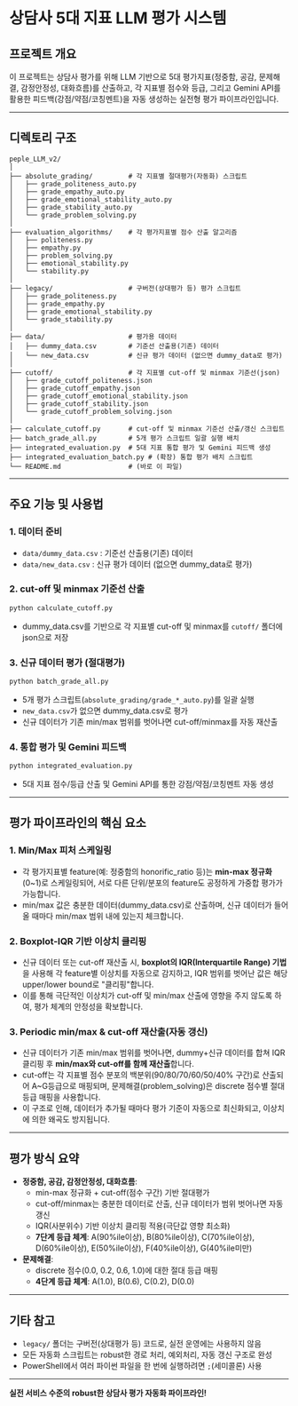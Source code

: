 # 상담사 5대 지표 LLM 평가 시스템

## 프로젝트 개요

이 프로젝트는 상담사 평가를 위해 LLM 기반으로 5대 평가지표(정중함, 공감, 문제해결, 감정안정성, 대화흐름)를 산출하고, 각 지표별 점수와 등급, 그리고 Gemini API를 활용한 피드백(강점/약점/코칭멘트)을 자동 생성하는 실전형 평가 파이프라인입니다.

---

## 디렉토리 구조

```
peple_LLM_v2/
│
├── absolute_grading/         # 각 지표별 절대평가(자동화) 스크립트
│   ├── grade_politeness_auto.py
│   ├── grade_empathy_auto.py
│   ├── grade_emotional_stability_auto.py
│   ├── grade_stability_auto.py
│   └── grade_problem_solving.py
│
├── evaluation_algorithms/    # 각 평가지표별 점수 산출 알고리즘
│   ├── politeness.py
│   ├── empathy.py
│   ├── problem_solving.py
│   ├── emotional_stability.py
│   └── stability.py
│
├── legacy/                   # 구버전(상대평가 등) 평가 스크립트
│   ├── grade_politeness.py
│   ├── grade_empathy.py
│   ├── grade_emotional_stability.py
│   └── grade_stability.py
│
├── data/                     # 평가용 데이터
│   ├── dummy_data.csv        # 기준선 산출용(기존) 데이터
│   └── new_data.csv          # 신규 평가 데이터 (없으면 dummy_data로 평가)
│
├── cutoff/                   # 각 지표별 cut-off 및 minmax 기준선(json)
│   ├── grade_cutoff_politeness.json
│   ├── grade_cutoff_empathy.json
│   ├── grade_cutoff_emotional_stability.json
│   ├── grade_cutoff_stability.json
│   └── grade_cutoff_problem_solving.json
│
├── calculate_cutoff.py       # cut-off 및 minmax 기준선 산출/갱신 스크립트
├── batch_grade_all.py        # 5개 평가 스크립트 일괄 실행 배치
├── integrated_evaluation.py  # 5대 지표 통합 평가 및 Gemini 피드백 생성
├── integrated_evaluation_batch.py # (확장) 통합 평가 배치 스크립트
└── README.md                 # (바로 이 파일)
```

---

## 주요 기능 및 사용법

### 1. 데이터 준비

- `data/dummy_data.csv` : 기준선 산출용(기존) 데이터
- `data/new_data.csv` : 신규 평가 데이터 (없으면 dummy_data로 평가)

### 2. cut-off 및 minmax 기준선 산출

```bash
python calculate_cutoff.py
```
- dummy_data.csv를 기반으로 각 지표별 cut-off 및 minmax를 `cutoff/` 폴더에 json으로 저장

### 3. 신규 데이터 평가 (절대평가)

```bash
python batch_grade_all.py
```
- 5개 평가 스크립트(`absolute_grading/grade_*_auto.py`)를 일괄 실행
- `new_data.csv`가 없으면 dummy_data.csv로 평가
- 신규 데이터가 기존 min/max 범위를 벗어나면 cut-off/minmax를 자동 재산출

### 4. 통합 평가 및 Gemini 피드백

```bash
python integrated_evaluation.py
```
- 5대 지표 점수/등급 산출 및 Gemini API를 통한 강점/약점/코칭멘트 자동 생성

---

## 평가 파이프라인의 핵심 요소

### 1. Min/Max 피처 스케일링
- 각 평가지표별 feature(예: 정중함의 honorific_ratio 등)는 **min-max 정규화**(0~1)로 스케일링되어, 서로 다른 단위/분포의 feature도 공정하게 가중합 평가가 가능합니다.
- min/max 값은 충분한 데이터(dummy_data.csv)로 산출하며, 신규 데이터가 들어올 때마다 min/max 범위 내에 있는지 체크합니다.

### 2. Boxplot-IQR 기반 이상치 클리핑
- 신규 데이터 또는 cut-off 재산출 시, **boxplot의 IQR(Interquartile Range) 기법**을 사용해 각 feature별 이상치를 자동으로 감지하고, IQR 범위를 벗어난 값은 해당 upper/lower bound로 "클리핑"합니다.
- 이를 통해 극단적인 이상치가 cut-off 및 min/max 산출에 영향을 주지 않도록 하여, 평가 체계의 안정성을 확보합니다.

### 3. Periodic min/max & cut-off 재산출(자동 갱신)
- 신규 데이터가 기존 min/max 범위를 벗어나면, dummy+신규 데이터를 합쳐 IQR 클리핑 후 **min/max와 cut-off를 함께 재산출**합니다.
- cut-off는 각 지표별 점수 분포의 백분위(90/80/70/60/50/40% 구간)로 산출되어 A~G등급으로 매핑되며, 문제해결(problem_solving)은 discrete 점수별 절대 등급 매핑을 사용합니다.
- 이 구조로 인해, 데이터가 추가될 때마다 평가 기준이 자동으로 최신화되고, 이상치에 의한 왜곡도 방지됩니다.

---

## 평가 방식 요약

- **정중함, 공감, 감정안정성, 대화흐름**:  
  - min-max 정규화 + cut-off(점수 구간) 기반 절대평가
  - cut-off/minmax는 충분한 데이터로 산출, 신규 데이터가 범위 벗어나면 자동 갱신
  - IQR(사분위수) 기반 이상치 클리핑 적용(극단값 영향 최소화)
  - **7단계 등급 체계**: A(90%ile이상), B(80%ile이상), C(70%ile이상), D(60%ile이상), E(50%ile이상), F(40%ile이상), G(40%ile미만)
- **문제해결**:  
  - discrete 점수(0.0, 0.2, 0.6, 1.0)에 대한 절대 등급 매핑
  - **4단계 등급 체계**: A(1.0), B(0.6), C(0.2), D(0.0)

---

## 기타 참고

- `legacy/` 폴더는 구버전(상대평가 등) 코드로, 실전 운영에는 사용하지 않음
- 모든 자동화 스크립트는 robust한 경로 처리, 예외처리, 자동 갱신 구조로 완성
- PowerShell에서 여러 파이썬 파일을 한 번에 실행하려면 `;`(세미콜론) 사용

---

**실전 서비스 수준의 robust한 상담사 평가 자동화 파이프라인!** 